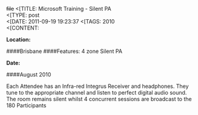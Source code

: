 ~~file~~
<[TITLE: 	Microsoft Training - Silent PA	
<[TYPE: 	post	
<[DATE: 	2011-09-19 19:23:37	
<[TAGS: 	2010	
<[CONTENT: 	

**Location:**




####Brisbane
####Features:
4 zone Silent PA

**Date:**




####August 2010


















Each Attendee has an Infra-red Integrus Receiver and headphones. They tune to the appropriate channel and listen to perfect digital audio sound.
The room  remains silent whilst 4 concurrent sessions are broadcast to the 180 Participants





